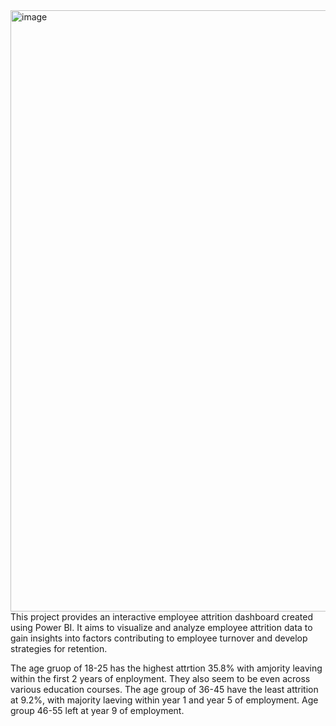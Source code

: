 <img width="962" alt="image" src="https://github.com/KeSeaman/PowerBI_Visualization/assets/47137805/fbf73028-23fa-4d25-98cf-3329c3c0db2b">
This project provides an interactive employee attrition dashboard created using Power BI. 
It aims to visualize and analyze employee attrition data to gain insights into factors contributing to employee turnover and develop strategies for retention.

The age gruop of 18-25 has the highest attrtion 35.8% with amjority leaving within the first 2 years of enployment. They also seem to be even across various education courses.
The age group of 36-45 have the least attrition at 9.2%, with majority laeving within year 1 and year 5 of employment.
Age group 46-55 left at year 9 of employment.
